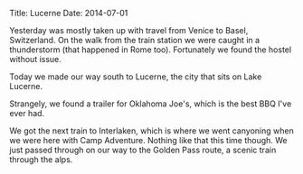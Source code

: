 Title: Lucerne
Date: 2014-07-01

Yesterday was mostly taken up with travel from Venice to Basel, Switzerland.
On the walk from the train station we were caught in a thunderstorm (that happened in Rome too).
Fortunately we found the hostel without issue.

Today we made our way south to Lucerne, the city that sits on Lake Lucerne.

Strangely, we found a trailer for Oklahoma Joe's, which is the best BBQ I've ever had.

We got the next train to Interlaken, which is where we went canyoning when we were here with Camp Adventure.
Nothing like that this time though.
We just passed through on our way to the Golden Pass route, a scenic train through the alps.